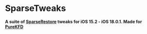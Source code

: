 # SparseTweaks
**A suite of [SparseRestore](https://github.com/JJTech0130/TrollRestore) tweaks for iOS 15.2 - iOS 18.0.1. Made for [PureKFD](https://github.com/Lrdsnow/PureKFD)**
